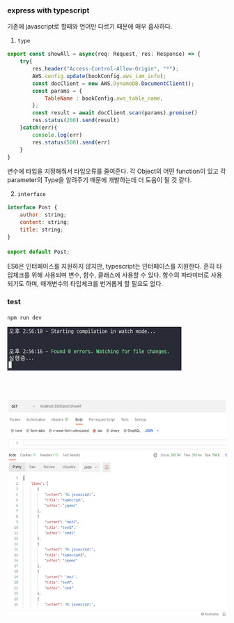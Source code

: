 ### express with typescript

기존에 javascript로 할때와 언어만 다르기 때문에 매우 흡사하다.
1. `type`

```js
export const showAll = async(req: Request, res: Response) => {
    try{
        res.header("Access-Control-Allow-Origin", "*");
        AWS.config.update(bookConfig.aws_iam_info);
        const docClient = new AWS.DynamoDB.DocumentClient();
        const params = {
            TableName : bookConfig.aws_table_name,
        };
        const result = await docClient.scan(params).promise()
        res.status(200).send(result)
    }catch(err){
        console.log(err)
        res.status(500).send(err)
    }
}
```

변수에 타입을 지정해줘서 타입오류를 줄여준다. 
각 Object의 어떤 function이 있고 각 parameter의 Type을 알려주기 때문에 개발하는데 더 도움이 될 것 같다. 

2. `interface`

```js
interface Post {
    author: string;
    content: string;
    title: string;
}
   
export default Post;
``` 

ES6은 인터페이스를 지원하지 않지만, typescript는 인터페이스를 지원한다. 
흔히 타입체크를 위해 사용되며 변수, 함수, 클래스에 사용할 수 있다. 
함수의 파라미터로 사용되기도 하며, 매개변수의 타입체크를 번거롭게 할 필요도 없다. 

### test
`npm run dev`

<img src="./server/img/npmrundev.png" width="400px" height="100px"></img>

<br><br>

<img src="./server/img/postman.png" width="800px" height="500px"></img>



